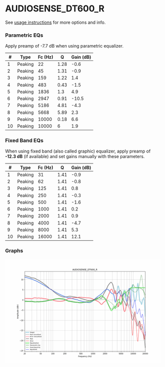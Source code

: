 # AUDIOSENSE_DT600_R
See [usage instructions](https://github.com/jaakkopasanen/AutoEq#usage) for more options and info.

### Parametric EQs
Apply preamp of -7.7 dB when using parametric equalizer.

|   # | Type    |   Fc (Hz) |    Q |   Gain (dB) |
|-----|---------|-----------|------|-------------|
|   1 | Peaking |        22 | 1.28 |        -0.6 |
|   2 | Peaking |        45 | 1.31 |        -0.9 |
|   3 | Peaking |       159 | 1.22 |         1.4 |
|   4 | Peaking |       483 | 0.43 |        -1.5 |
|   5 | Peaking |      1836 | 1.3  |         4.9 |
|   6 | Peaking |      2947 | 0.91 |       -10.5 |
|   7 | Peaking |      5186 | 4.81 |        -4.3 |
|   8 | Peaking |      5668 | 5.89 |         2.3 |
|   9 | Peaking |     10000 | 0.18 |         6.6 |
|  10 | Peaking |     10000 | 6    |         1.9 |

### Fixed Band EQs
When using fixed band (also called graphic) equalizer, apply preamp of **-12.3 dB** (if available) and set gains manually with these parameters.

|   # | Type    |   Fc (Hz) |    Q |   Gain (dB) |
|-----|---------|-----------|------|-------------|
|   1 | Peaking |        31 | 1.41 |        -0.9 |
|   2 | Peaking |        62 | 1.41 |        -0.8 |
|   3 | Peaking |       125 | 1.41 |         0.8 |
|   4 | Peaking |       250 | 1.41 |        -0.3 |
|   5 | Peaking |       500 | 1.41 |        -1.6 |
|   6 | Peaking |      1000 | 1.41 |         0.2 |
|   7 | Peaking |      2000 | 1.41 |         0.9 |
|   8 | Peaking |      4000 | 1.41 |        -4.7 |
|   9 | Peaking |      8000 | 1.41 |         5.3 |
|  10 | Peaking |     16000 | 1.41 |        12.1 |

### Graphs
![](./AUDIOSENSE_DT600_R.png)
